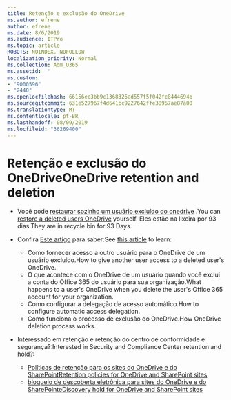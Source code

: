 ```yaml
---
title: Retenção e exclusão do OneDrive
ms.author: efrene
author: efrene
ms.date: 8/6/2019
ms.audience: ITPro
ms.topic: article
ROBOTS: NOINDEX, NOFOLLOW
localization_priority: Normal
ms.collection: Adm_O365
ms.assetid: ''
ms.custom:
- "9000596"
- "2440"
ms.openlocfilehash: 66156ee3bb9c1368326ad557f5f042fc8444694b
ms.sourcegitcommit: 631e527967f4d641bc9227642ffe38967ae87a00
ms.translationtype: MT
ms.contentlocale: pt-BR
ms.lasthandoff: 08/09/2019
ms.locfileid: "36269400"
---
```

# <a name="onedrive-retention-and-deletion"></a><span data-ttu-id="7f62b-102">Retenção e exclusão do OneDrive</span><span class="sxs-lookup"><span data-stu-id="7f62b-102">OneDrive retention and deletion</span></span>

- <span data-ttu-id="7f62b-103">Você pode [restaurar sozinho um usuário excluído do onedrive](https://docs.microsoft.com/onedrive/restore-deleted-onedrive) .</span><span class="sxs-lookup"><span data-stu-id="7f62b-103">You can [restore a deleted users OneDrive](https://docs.microsoft.com/onedrive/restore-deleted-onedrive) yourself.</span></span> <span data-ttu-id="7f62b-104">Eles estão na lixeira por 93 dias.</span><span class="sxs-lookup"><span data-stu-id="7f62b-104">They are in recycle bin for 93 Days.</span></span> 

- <span data-ttu-id="7f62b-105">Confira [Este artigo](https://docs.microsoft.com/onedrive/restore-deleted-onedrive) para saber:</span><span class="sxs-lookup"><span data-stu-id="7f62b-105">See [this article](https://docs.microsoft.com/onedrive/restore-deleted-onedrive) to learn:</span></span>
    - <span data-ttu-id="7f62b-106">Como fornecer acesso a outro usuário para o OneDrive de um usuário excluído.</span><span class="sxs-lookup"><span data-stu-id="7f62b-106">How to give another user access to a deleted user's OneDrive.</span></span>
    - <span data-ttu-id="7f62b-107">O que acontece com o OneDrive de um usuário quando você exclui a conta do Office 365 do usuário para sua organização.</span><span class="sxs-lookup"><span data-stu-id="7f62b-107">What happens to a user's OneDrive when you delete the user's Office 365 account for your organization.</span></span>
    - <span data-ttu-id="7f62b-108">Como configurar a delegação de acesso automático.</span><span class="sxs-lookup"><span data-stu-id="7f62b-108">How to configure automatic access delegation.</span></span>
    - <span data-ttu-id="7f62b-109">Como funciona o processo de exclusão do OneDrive.</span><span class="sxs-lookup"><span data-stu-id="7f62b-109">How OneDrive deletion process works.</span></span>

- <span data-ttu-id="7f62b-110">Interessado em retenção e retenção do centro de conformidade e segurança?:</span><span class="sxs-lookup"><span data-stu-id="7f62b-110">Interested in Security and Compliance Center retention and hold?:</span></span>
    - [<span data-ttu-id="7f62b-111">Políticas de retenção para os sites do OneDrive e do SharePoint</span><span class="sxs-lookup"><span data-stu-id="7f62b-111">Retention policies for OneDrive and SharePoint sites</span></span>](https://docs.microsoft.com/office365/securitycompliance/retention-policies?redirectSourcePath=%252farticle%252f5e377752-700d-4870-9b6d-12bfc12d2423#content-in-onedrive-accounts-and-sharepoint-sites)
    - [<span data-ttu-id="7f62b-112">bloqueio de descoberta eletrônica para sites do OneDrive e do SharePoint</span><span class="sxs-lookup"><span data-stu-id="7f62b-112">eDiscovery hold for OneDrive and SharePoint sites</span></span>](https://docs.microsoft.com/office365/securitycompliance/ediscovery-cases#step-4-place-content-locations-on-hold)



